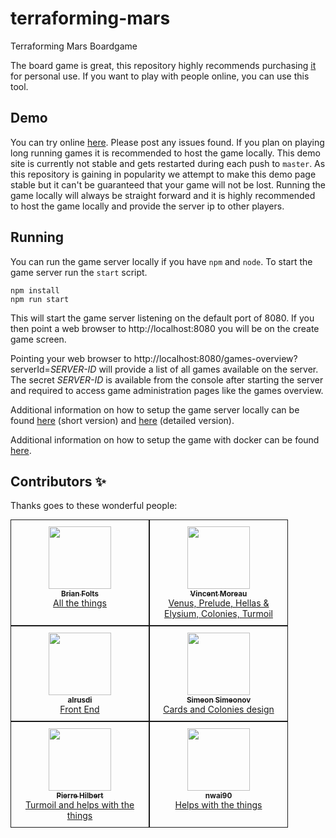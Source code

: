 # terraforming-mars

Terraforming Mars Boardgame

The board game is great, this repository highly recommends purchasing [it](https://www.amazon.com/Stronghold-Games-6005SG-Terraforming-Board/dp/B01GSYA4K2) for personal use. If you want to play with people online, you can use this tool.

## Demo

You can try online [here](https://terraforming-mars.herokuapp.com/). Please post any issues found. If you plan on playing long running games it is recommended to host the game locally. This demo site is currently not stable and gets restarted during each push to `master`. As this repository is gaining in popularity we attempt to make this demo page stable but it can't be guaranteed that your game will not be lost. Running the game locally will always be straight forward and it is highly recommended to host the game locally and provide the server ip to other players.

## Running

You can run the game server locally if you have `npm` and `node`. To start the game server run the `start` script.

```
npm install
npm run start
```

This will start the game server listening on the default port of 8080. If you then point a web browser to http://localhost:8080 you will be on the create game screen.

Pointing your web browser to http://localhost:8080/games-overview?serverId=_SERVER-ID_ will provide a list of all games available on the server. The secret _SERVER-ID_ is available from the console after starting the server and required to access game administration pages like the games overview.

Additional information on how to setup the game server locally can be found [here](https://docs.google.com/document/d/1r4GlqA6DkrSAtR6MMYmX_nmh6o4igVTqDUUETiJYGt8/edit?usp=sharing) (short version) and [here](https://docs.google.com/document/d/1y-QnffzkQtpasBkDAFQwBoqhLmUpVTzRPybtvmbktDQ/edit?usp=sharing) (detailed version).

Additional information on how to setup the game with docker can be found [here](https://drive.google.com/file/d/14hOxxLrCjhWJimvCyuLc-2JRrXevFiR1/view?usp=sharing).


## Contributors ✨

Thanks goes to these wonderful people:

<STYLE type="text/css">
  .box {
    display: flex; 
    flex-wrap: wrap;
    align-content: space-evenly
  }
  .contributor {
    margin: 0px;
    border: 1px solid;
    padding: 10px;
    text-align: center;
    width: 200px;
  }
 </STYLE>
<div class=box>
  <div class=contributor>
    <a href="https://github.com/bafolts">
      <img src="https://avatars1.githubusercontent.com/u/2707843?v=3" width="100px;" alt=""/><br />
      <sub><b>Brian Folts</b></sub><br />
      All the things
    </a>
  </div>
  <div class=contributor>
    <a href="https://github.com/vincentneko">
      <img src="https://avatars1.githubusercontent.com/u/56086992?v=3" width="100px;" alt=""/><br />
      <sub><b>Vincent Moreau</b></sub><br />
      Venus, Prelude, Hellas & Elysium, Colonies, Turmoil
    </a>
  </div>
  <div class=contributor>
    <a href="https://github.com/alrusdi">
      <img src="https://avatars2.githubusercontent.com/u/394311?v=3"   width="100px;" alt=""/><br />
      <sub><b>alrusdi</b></sub><br />
      Front End
    </a>
  </div>
  <div class=contributor>
    <a href="https://github.com/ssimeonoff">
      <img src="https://avatars3.githubusercontent.com/u/6917565?s=460&v=4" width="100px;" alt=""/><br />
      <sub><b>Simeon Simeonov</b></sub><br />
      Cards and Colonies design
    </a>
  </div>
  <div class=contributor>
    <a href="https://github.com/pierrehilbert">
      <img src="https://avatars0.githubusercontent.com/u/806950?v=3" width="100px;" alt=""/><br />
      <sub><b>Pierre Hilbert</b></sub><br />
      Turmoil and helps with the things
    </a>
  </div>
  <div class=contributor>
    <a href="https://github.com/nwai90">
      <img src="https://avatars1.githubusercontent.com/u/2408094?s=460&v=4" width="100px;" alt=""/><br />
      <sub><b>nwai90</b></sub><br />
      Helps with the things
    </a>
  </div>
</div>


